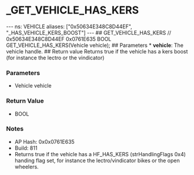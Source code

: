 # _GET_VEHICLE_HAS_KERS

--- ns: VEHICLE aliases: ["0x50634E348C8D44EF", "_HAS_VEHICLE_KERS_BOOST"] --- ## GET_VEHICLE_HAS_KERS  // 0x50634E348C8D44EF 0x0761E635 BOOL GET_VEHICLE_HAS_KERS(Vehicle vehicle);   ## Parameters * **vehicle**: The vehicle handle.  ## Return value Returns true if the vehicle has a kers boost (for instance the lectro or the vindicator)

### Parameters
* Vehicle vehicle

### Return Value
* BOOL

### Notes
* AP Hash: 0x0x0761E635
* Build: 811
* Returns true if the vehicle has a HF_HAS_KERS (strHandlingFlags 0x4) handing flag set, for instance the lectro/vindicator bikes or the open wheelers.

